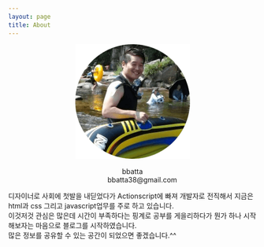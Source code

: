 ```yaml
---
layout: page
title: About
---
```


<div style="text-align:center">
	<img style="display:inline-block" src="/asset/profile.png" alt="profile_image" />
	<dl>
		<dt>bbatta</dt>
		<dd>bbatta38@gmail.com</dd>
	</dl>
</div>

<p class="message">
	디자이너로 사회에 첫발을 내딛었다가 Actionscript에 빠져 개발자로 전직해서 지금은 html과 css 그리고 javascript업무를 주로 하고 있습니다.<br />
	이것저것 관심은 많은데 시간이 부족하다는 핑계로 공부를 게을리하다가 뭔가 하나 시작 해보자는 마음으로 블로그를 시작하였습니다.<br />
	많은 정보를 공유할 수 있는 공간이 되었으면 좋겠습니다.^^
</p>

